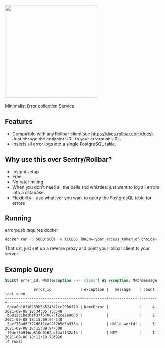 # <img width="300" src="https://user-images.githubusercontent.com/2439255/132557116-8b47acdc-d259-492f-9c36-c18ac41c8826.png">
Minimalist Error collection Service

## Features
- Compatible with any Rollbar client(see https://docs.rollbar.com/docs). Just change the endpoint URL to your errorpush URL.
- Inserts all error logs into a single PostgreSQL table.

## Why use this over Sentry/Rollbar?
- Instant setup
- Free
- No rate limiting
- When you don't need all the bells and whistles: just want to log all errors into a database.
- Flexibility - use whatever you want to query the PostgresQL table for errors

## Running
errorpush requires docker

```bash
docker run -p 5000:5000 -e ACCESS_TOKEN=<your_access_token_of_choice> -e POSTGRES_URI=postgres://username:password@yourhost.com/yourdb hauxir/errorpush:latest
```
That's it, just set up a reverse proxy and point your rollbar client to your server.

## Example Query
```sql
SELECT error_id, MAX(exception ->> 'class') AS exception, MAX(message ->> 'body') AS message, COUNT(*), MAX(timestamp) AS last_seen FROM errors GROUP BY error_id ORDER BY Max(timestamp) DESC;
```
```
             error_id             | exception |   message    | count |         last_seen          
----------------------------------+-----------+--------------+-------+----------------------------
 8cca0a18f56269b5a5243f7cc2906f79 | NameError |              |     4 | 2021-09-08 18:34:05.751548
 b6012c1be2bef37f570077f2ce2e908b |           |              |     2 | 2021-09-08 18:15:09.944348
 5acf76ad5f327d811ca9282b5d5a933a |           | Hello world! |     3 | 2021-09-08 18:15:09.944308
 794ef3b916db810d9162ad54aff32a14 |           | HEY          |     1 | 2021-09-08 18:12:19.705926
(4 rows)
```
